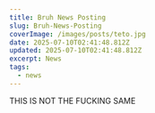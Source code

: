 ```yaml
---
title: Bruh News Posting
slug: Bruh-News-Posting
coverImage: /images/posts/teto.jpg
date: 2025-07-10T02:41:48.812Z
updated: 2025-07-10T02:41:48.812Z
excerpt: News
tags:
  - news
---
```


<script>
  import Callout from "$lib/components/molecules/Callout.svelte";
  import CodeBlock from "$lib/components/molecules/CodeBlock.svelte";
  import Image from "$lib/components/atoms/Image.svelte";
</script>

<p>THIS IS NOT THE FUCKING SAME</p>